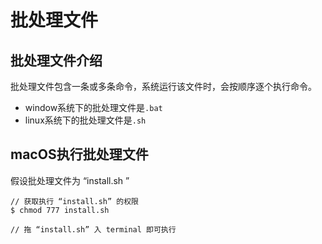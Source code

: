 # 批处理文件



## 批处理文件介绍

批处理文件包含一条或多条命令，系统运行该文件时，会按顺序逐个执行命令。
- window系统下的批处理文件是`.bat`
- linux系统下的批处理文件是`.sh`



## macOS执行批处理文件

假设批处理文件为 “install.sh ”

 ```
// 获取执行 “install.sh” 的权限
$ chmod 777 install.sh 

// 拖 “install.sh” 入 terminal 即可执行
 ```

